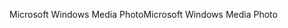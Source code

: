 <span data-ttu-id="b6929-101">Microsoft Windows Media Photo</span><span class="sxs-lookup"><span data-stu-id="b6929-101">Microsoft Windows Media Photo</span></span>
